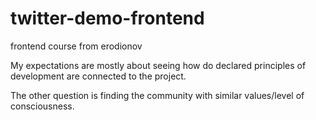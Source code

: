 # twitter-demo-frontend
frontend course from erodionov

My expectations are mostly about seeing how do declared principles of development are connected to the project.

The other question is finding the community with similar values/level of consciousness.
